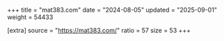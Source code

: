 +++
title = "mat383.com"
date = "2024-08-05"
updated = "2025-09-01"
weight = 54433

[extra]
source = "https://mat383.com/"
ratio = 57
size = 53
+++
